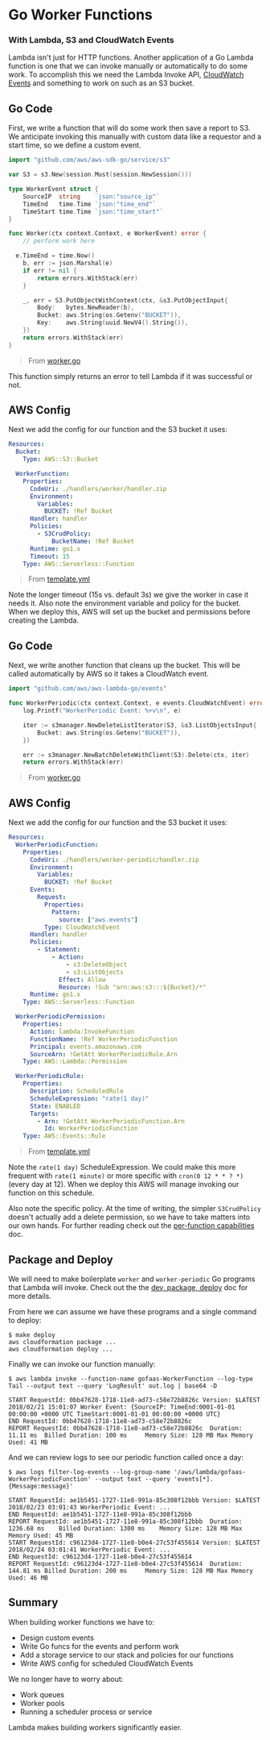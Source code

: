 # Go Worker Functions
### With Lambda, S3 and CloudWatch Events

Lambda isn't just for HTTP functions. Another application of a Go Lambda function is one that we can invoke manually or automatically to do some work. To accomplish this we need the Lambda Invoke API, [CloudWatch Events](https://docs.aws.amazon.com/AmazonCloudWatch/latest/events/ScheduledEvents.html) and something to work on such as an S3 bucket.

## Go Code

First, we write a function that will do some work then save a report to S3. We anticipate invoking this manually with custom data like a requestor and a start time, so we define a custom event.

```go
import "github.com/aws/aws-sdk-go/service/s3"

var S3 = s3.New(session.Must(session.NewSession()))

type WorkerEvent struct {
	SourceIP  string    `json:"source_ip"`
	TimeEnd   time.Time `json:"time_end"`
	TimeStart time.Time `json:"time_start"`
}

func Worker(ctx context.Context, e WorkerEvent) error {
	// perform work here

  e.TimeEnd = time.Now()
	b, err := json.Marshal(e)
	if err != nil {
		return errors.WithStack(err)
	}

	_, err = S3.PutObjectWithContext(ctx, &s3.PutObjectInput{
		Body:   bytes.NewReader(b),
		Bucket: aws.String(os.Getenv("BUCKET")),
		Key:    aws.String(uuid.NewV4().String()),
	})
	return errors.WithStack(err)
}
```
> From [worker.go](worker.go)

This function simply returns an error to tell Lambda if it was successful or not.

## AWS Config

Next we add the config for our function and the S3 bucket it uses:

```yaml
Resources:
  Bucket:
    Type: AWS::S3::Bucket

  WorkerFunction:
    Properties:
      CodeUri: ./handlers/worker/handler.zip
      Environment:
        Variables:
          BUCKET: !Ref Bucket
      Handler: handler
      Policies:
        - S3CrudPolicy:
            BucketName: !Ref Bucket
      Runtime: go1.x
      Timeout: 15
    Type: AWS::Serverless::Function
```
> From [template.yml](template.yml)

Note the longer timeout (15s vs. default 3s) we give the worker in case it needs it. Also note the environment variable and policy for the bucket. When we deploy this, AWS will set up the bucket and permissions before creating the Lambda.

## Go Code

Next, we write another function that cleans up the bucket. This will be called automatically by AWS so it takes a CloudWatch event.

```go
import "github.com/aws/aws-lambda-go/events"

func WorkerPeriodic(ctx context.Context, e events.CloudWatchEvent) error {
	log.Printf("WorkerPeriodic Event: %+v\n", e)

	iter := s3manager.NewDeleteListIterator(S3, &s3.ListObjectsInput{
		Bucket: aws.String(os.Getenv("BUCKET")),
	})

	err := s3manager.NewBatchDeleteWithClient(S3).Delete(ctx, iter)
	return errors.WithStack(err)
```
> From [worker.go](worker.go)

## AWS Config

Next we add the config for our function and the S3 bucket it uses:

```yaml
Resources:
  WorkerPeriodicFunction:
    Properties:
      CodeUri: ./handlers/worker-periodic/handler.zip
      Environment:
        Variables:
          BUCKET: !Ref Bucket
      Events:
        Request:
          Properties:
            Pattern:
              source: ["aws.events"]
          Type: CloudWatchEvent
      Handler: handler
      Policies:
        - Statement:
            - Action:
                - s3:DeleteObject
                - s3:ListObjects
              Effect: Allow
              Resource: !Sub "arn:aws:s3:::${Bucket}/*"
      Runtime: go1.x
    Type: AWS::Serverless::Function

  WorkerPeriodicPermission:
    Properties:
      Action: lambda:InvokeFunction
      FunctionName: !Ref WorkerPeriodicFunction
      Principal: events.amazonaws.com
      SourceArn: !GetAtt WorkerPeriodicRule.Arn
    Type: AWS::Lambda::Permission

  WorkerPeriodicRule:
    Properties:
      Description: ScheduledRule
      ScheduleExpression: "rate(1 day)"
      State: ENABLED
      Targets:
        - Arn: !GetAtt WorkerPeriodicFunction.Arn
          Id: WorkerPeriodicFunction
    Type: AWS::Events::Rule
```
> From [template.yml](template.yml)

Note the `rate(1 day)` ScheduleExpression. We could make this more frequent with `rate(1 minute)` or more specific with `cron(0 12 * * ? *)` (every day at 12). When we deploy this AWS will manage invoking our function on this schedule.

Also note the specific policy. At the time of writing, the simpler `S3CrudPolicy` doesn't actually add a delete permission, so we have to take matters into our own hands. For further reading check out the [per-function capabilities](docs/per-function-capabilities.md) doc.

## Package and Deploy

We will need to make boilerplate `worker` and `worker-periodic` Go programs that Lambda will invoke. Check out the the [dev, package, deploy](dev-package-deploy.md) doc for more details. 

From here we can assume we have these programs and a single command to deploy:

```shell
$ make deploy
aws cloudformation package ...
aws cloudformation deploy ...
```

Finally we can invoke our function manually:

```shell
$ aws lambda invoke --function-name gofaas-WorkerFunction --log-type Tail --output text --query 'LogResult' out.log | base64 -D

START RequestId: 0bb47628-1718-11e8-ad73-c58e72b8826c Version: $LATEST
2018/02/21 15:01:07 Worker Event: {SourceIP: TimeEnd:0001-01-01 00:00:00 +0000 UTC TimeStart:0001-01-01 00:00:00 +0000 UTC}
END RequestId: 0bb47628-1718-11e8-ad73-c58e72b8826c
REPORT RequestId: 0bb47628-1718-11e8-ad73-c58e72b8826c	Duration: 11.11 ms	Billed Duration: 100 ms 	Memory Size: 128 MB	Max Memory Used: 41 MB
```

And we can review logs to see our periodic function called once a day:

```shell
$ aws logs filter-log-events --log-group-name '/aws/lambda/gofaas-WorkerPeriodicFunction' --output text --query 'events[*].{Message:message}'

START RequestId: ae1b5451-1727-11e8-991a-85c308f12bbb Version: $LATEST
2018/02/23 03:01:43 WorkerPeriodic Event: ...
END RequestId: ae1b5451-1727-11e8-991a-85c308f12bbb
REPORT RequestId: ae1b5451-1727-11e8-991a-85c308f12bbb	Duration: 1236.68 ms	Billed Duration: 1300 ms 	Memory Size: 128 MB	Max Memory Used: 45 MB	
START RequestId: c96123d4-1727-11e8-b0e4-27c53f455614 Version: $LATEST
2018/02/24 03:01:41 WorkerPeriodic Event: ...
END RequestId: c96123d4-1727-11e8-b0e4-27c53f455614
REPORT RequestId: c96123d4-1727-11e8-b0e4-27c53f455614	Duration: 144.81 ms	Billed Duration: 200 ms 	Memory Size: 128 MB	Max Memory Used: 46 MB	
```

## Summary

When building worker functions we have to:

- Design custom events
- Write Go funcs for the events and perform work
- Add a storage service to our stack and policies for our functions
- Write AWS config for scheduled CloudWatch Events

We no longer have to worry about:

- Work queues
- Worker pools
- Running a scheduler process or service

Lambda makes building workers significantly easier.